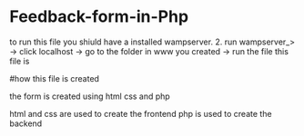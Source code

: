 # Feedback-form-in-Php

to run this file you shiuld have a installed wampserver.
2. run wampserver_>
      -> click localhost 
      -> go to the folder in www you created 
      -> run the file this file is 
      
#how this file is created 

the form is created using html css and php

html and css are used to create the frontend 
php is used to create the backend
